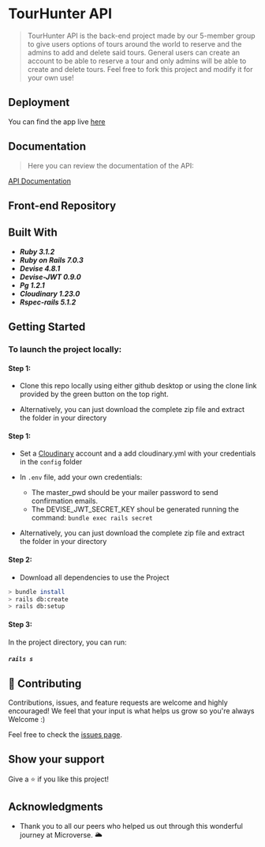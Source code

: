 # TourHunter API

> TourHunter API is the back-end project made by our 5-member group to give users options of tours around the world to reserve and the admins to add and delete said tours. General users can create an account to be able to reserve a tour and only admins will be able to create and delete tours. Feel free to fork this project and modify it for your own use!

## Deployment

You can find the app live [here](https://tourhunterapp.herokuapp.com)

## Documentation

> Here you can review the documentation of the API:

[API Documentation](https://tourhunterapi.herokuapp.com/api-docs/index.html)

## Front-end Repository



## Built With

- _**Ruby 3.1.2**_
- _**Ruby on Rails  7.0.3**_
- _**Devise  4.8.1**_
- _**Devise-JWT 0.9.0**_
- _**Pg 1.2.1**_
- _**Cloudinary 1.23.0**_
- _**Rspec-rails 5.1.2**_

## Getting Started

### To launch the project locally:

#### Step 1:

- Clone this repo locally using either github desktop or using the clone link provided by the green button on the top right.

- Alternatively, you can just download the complete zip file and extract the folder in your directory

#### Step 1:

- Set a [Cloudinary](https://cloudinary.com) account and a add cloudinary.yml with your credentials in the `config` folder
- In `.env` file, add your own credentials: 
    - The master_pwd should be your mailer password to send confirmation emails.
    - The DEVISE_JWT_SECRET_KEY shoul be generated running the command: `bundle exec rails secret`

- Alternatively, you can just download the complete zip file and extract the folder in your directory



#### Step 2:

- Download all dependencies to use the Project

```bash
> bundle install
> rails db:create
> rails db:setup
```

#### Step 3:

In the project directory, you can run:

##### `rails s`


## 🤝 Contributing

Contributions, issues, and feature requests are welcome and highly encouraged!
We feel that your input is what helps us grow so you're always Welcome :)

Feel free to check the [issues page](../../issues/).

## Show your support

Give a ⭐️ if you like this project!

## Acknowledgments

- Thank you to all our peers who helped us out through this wonderful journey at Microverse. 🌥️


